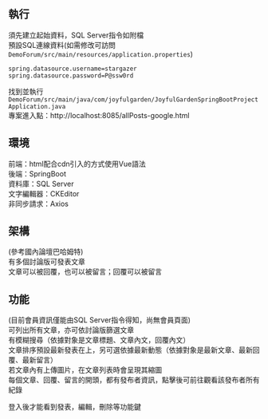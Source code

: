 ## 執行  
須先建立起始資料，SQL Server指令如附檔   
預設SQL連線資料(如需修改可訪問`DemoForum/src/main/resources/application.properties`)  
```
spring.datasource.username=stargazer
spring.datasource.password=P@ssw0rd
```
找到並執行 `DemoForum/src/main/java/com/joyfulgarden/JoyfulGardenSpringBootProjectApplication.java`  
專案進入點：http://localhost:8085/allPosts-google.html  

## 環境
前端：html配合cdn引入的方式使用Vue語法  
後端：SpringBoot  
資料庫：SQL Server  
文字編輯器：CKEditor  
非同步請求：Axios  

## 架構  
(參考國內論壇巴哈姆特)  
有多個討論版可發表文章  
文章可以被回覆，也可以被留言；回覆可以被留言  

## 功能  
(目前會員資訊僅能由SQL Server指令得知，尚無會員頁面)  
可列出所有文章，亦可依討論版篩選文章  
有模糊搜尋（依據對象是文章標題、文章內文，回覆內文）  
文章排序預設最新發表在上，另可選依據最新動態（依據對象是最新文章、最新回覆、最新留言）  
若文章內有上傳圖片，在文章列表時會呈現其縮圖  
每個文章、回覆、留言的開頭，都有發布者資訊，點擊後可前往觀看該發布者所有紀錄  

登入後才能看到發表，編輯，刪除等功能鍵
